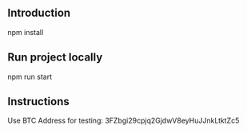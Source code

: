 ## Introduction
npm install

## Run project locally
npm run start

## Instructions
Use BTC Address for testing: 3FZbgi29cpjq2GjdwV8eyHuJJnkLtktZc5